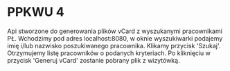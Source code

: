 # PPKWU 4

Api stworzone do generowania plików vCard z wyszukanymi pracownikami PŁ.
Wchodzimy pod adres localhost:8080, w oknie wyszukiwarki podajemy imię i/lub nazwisko poszukiwanego pracownika. Klikamy przycisk 'Szukaj'. Otrzymujemy listę pracowników o podanych kryteriach. Po kliknięciu w przycisk 'Generuj vCard' zostanie pobrany plik z wizytówką.
